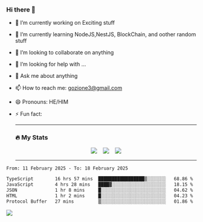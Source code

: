 ### Hi there 👋

<!--
**charlieScript/charlieScript** is a ✨ _special_ ✨ repository because its `README.md` (this file) appears on your GitHub profile.

Here are some ideas to get you started: -->

- 🔭 I’m currently working on Exciting stuff
- 🌱 I’m currently learning NodeJS,NestJS, BlockChain, and oother random stuff
- 👯 I’m looking to collaborate on anything
- 🤔 I’m looking for help with ...
- 💬 Ask me about anything
- 📫 How to reach me: gozione3@gmail.com
- 😄 Pronouns: HE/HIM
- ⚡ Fun fact:


  ---

  ### :fire: My Stats

  <div id="stats" align="center">
  <img src="http://github-readme-streak-stats.herokuapp.com?user=charlieScript&theme=dark&date_format=M%20j%5B%2C%20Y%5D" />&nbsp;&nbsp;&nbsp;
  <img src="https://github-readme-stats.vercel.app/api/top-langs/?username=charlieScript&layout=compact&theme=vision-friendly-dark"/>&nbsp;&nbsp;&nbsp;
  <img src="https://github-readme-stats.vercel.app/api?username=charlieScript&show_icons=true&theme=radical"/>
  </div>

  ---



<!--START_SECTION:waka-->

```txt
From: 11 February 2025 - To: 18 February 2025

TypeScript        16 hrs 57 mins  █████████████████▒░░░░░░░   68.86 %
JavaScript        4 hrs 28 mins   ████▓░░░░░░░░░░░░░░░░░░░░   18.15 %
JSON              1 hr 8 mins     █░░░░░░░░░░░░░░░░░░░░░░░░   04.62 %
HTML              1 hr 2 mins     █░░░░░░░░░░░░░░░░░░░░░░░░   04.23 %
Protocol Buffer   27 mins         ▒░░░░░░░░░░░░░░░░░░░░░░░░   01.86 %
```

<!--END_SECTION:waka-->
![](https://komarev.com/ghpvc/?username=charlieScript)
